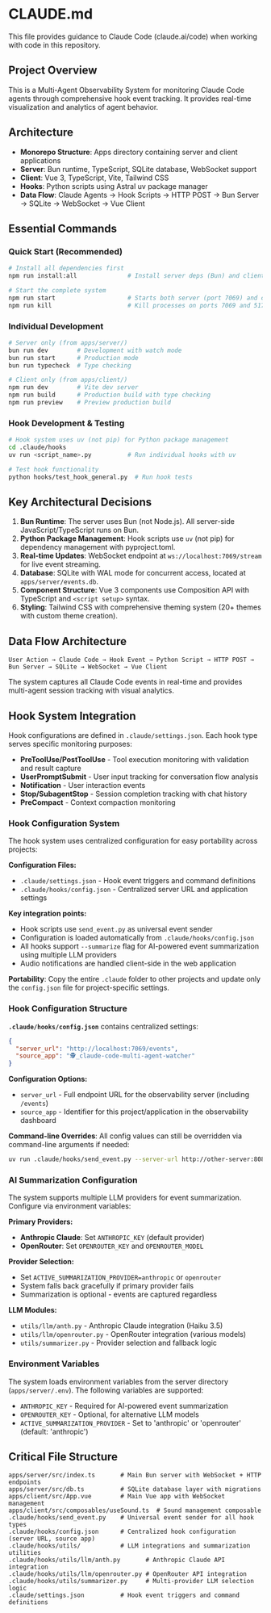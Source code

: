 # CLAUDE.md

This file provides guidance to Claude Code (claude.ai/code) when working with code in this repository.

## Project Overview

This is a Multi-Agent Observability System for monitoring Claude Code agents through comprehensive hook event tracking. It provides real-time visualization and analytics of agent behavior.

## Architecture

- **Monorepo Structure**: Apps directory containing server and client applications
- **Server**: Bun runtime, TypeScript, SQLite database, WebSocket support  
- **Client**: Vue 3, TypeScript, Vite, Tailwind CSS
- **Hooks**: Python scripts using Astral uv package manager
- **Data Flow**: Claude Agents → Hook Scripts → HTTP POST → Bun Server → SQLite → WebSocket → Vue Client

## Essential Commands

### Quick Start (Recommended)
```bash
# Install all dependencies first
npm run install:all              # Install server deps (Bun) and client deps (npm)

# Start the complete system
npm run start                    # Starts both server (port 7069) and client (port 5173)
npm run kill                     # Kill processes on ports 7069 and 5173
```

### Individual Development
```bash
# Server only (from apps/server/)
bun run dev        # Development with watch mode
bun run start      # Production mode  
bun run typecheck  # Type checking

# Client only (from apps/client/)
npm run dev        # Vite dev server
npm run build      # Production build with type checking
npm run preview    # Preview production build
```

### Hook Development & Testing
```bash
# Hook system uses uv (not pip) for Python package management
cd .claude/hooks
uv run <script_name>.py          # Run individual hooks with uv

# Test hook functionality
python hooks/test_hook_general.py  # Run hook tests
```

## Key Architectural Decisions

1. **Bun Runtime**: The server uses Bun (not Node.js). All server-side JavaScript/TypeScript runs on Bun.
2. **Python Package Management**: Hook scripts use `uv` (not pip) for dependency management with pyproject.toml.
3. **Real-time Updates**: WebSocket endpoint at `ws://localhost:7069/stream` for live event streaming.
4. **Database**: SQLite with WAL mode for concurrent access, located at `apps/server/events.db`.
5. **Component Structure**: Vue 3 components use Composition API with TypeScript and `<script setup>` syntax.
6. **Styling**: Tailwind CSS with comprehensive theming system (20+ themes with custom theme creation).

## Data Flow Architecture

```
User Action → Claude Code → Hook Event → Python Script → HTTP POST → Bun Server → SQLite → WebSocket → Vue Client
```

The system captures all Claude Code events in real-time and provides multi-agent session tracking with visual analytics.

## Hook System Integration

Hook configurations are defined in `.claude/settings.json`. Each hook type serves specific monitoring purposes:

- **PreToolUse/PostToolUse** - Tool execution monitoring with validation and result capture
- **UserPromptSubmit** - User input tracking for conversation flow analysis  
- **Notification** - User interaction events
- **Stop/SubagentStop** - Session completion tracking with chat history
- **PreCompact** - Context compaction monitoring

### Hook Configuration System

The hook system uses centralized configuration for easy portability across projects:

**Configuration Files:**
- `.claude/settings.json` - Hook event triggers and command definitions
- `.claude/hooks/config.json` - Centralized server URL and application settings

**Key integration points:**
- Hook scripts use `send_event.py` as universal event sender
- Configuration is loaded automatically from `.claude/hooks/config.json`
- All hooks support `--summarize` flag for AI-powered event summarization using multiple LLM providers
- Audio notifications are handled client-side in the web application

**Portability**: Copy the entire `.claude` folder to other projects and update only the `config.json` file for project-specific settings.

### Hook Configuration Structure

**`.claude/hooks/config.json`** contains centralized settings:
```json
{
  "server_url": "http://localhost:7069/events",
  "source_app": "🕵️_claude-code-multi-agent-watcher"
}
```

**Configuration Options:**
- `server_url` - Full endpoint URL for the observability server (including `/events`)
- `source_app` - Identifier for this project/application in the observability dashboard

**Command-line Overrides**: All config values can still be overridden via command-line arguments if needed:
```bash
uv run .claude/hooks/send_event.py --server-url http://other-server:8080/events --source-app MyProject --event-type PreToolUse
```

### AI Summarization Configuration

The system supports multiple LLM providers for event summarization. Configure via environment variables:

**Primary Providers:**
- **Anthropic Claude**: Set `ANTHROPIC_KEY` (default provider)
- **OpenRouter**: Set `OPENROUTER_KEY` and `OPENROUTER_MODEL`

**Provider Selection:**
- Set `ACTIVE_SUMMARIZATION_PROVIDER=anthropic` or `openrouter`
- System falls back gracefully if primary provider fails
- Summarization is optional - events are captured regardless

**LLM Modules:**
- `utils/llm/anth.py` - Anthropic Claude integration (Haiku 3.5)
- `utils/llm/openrouter.py` - OpenRouter integration (various models)
- `utils/summarizer.py` - Provider selection and fallback logic

### Environment Variables

The system loads environment variables from the server directory (`apps/server/.env`). The following variables are supported:

- `ANTHROPIC_KEY` - Required for AI-powered event summarization
- `OPENROUTER_KEY` - Optional, for alternative LLM models
- `ACTIVE_SUMMARIZATION_PROVIDER` - Set to 'anthropic' or 'openrouter' (default: 'anthropic')

## Critical File Structure

```
apps/server/src/index.ts       # Main Bun server with WebSocket + HTTP endpoints
apps/server/src/db.ts          # SQLite database layer with migrations
apps/client/src/App.vue        # Main Vue app with WebSocket management
apps/client/src/composables/useSound.ts  # Sound management composable
.claude/hooks/send_event.py    # Universal event sender for all hook types
.claude/hooks/config.json      # Centralized hook configuration (server URL, source app)
.claude/hooks/utils/           # LLM integrations and summarization utilities
.claude/hooks/utils/llm/anth.py       # Anthropic Claude API integration
.claude/hooks/utils/llm/openrouter.py # OpenRouter API integration  
.claude/hooks/utils/summarizer.py     # Multi-provider LLM selection logic
.claude/settings.json          # Hook event triggers and command definitions